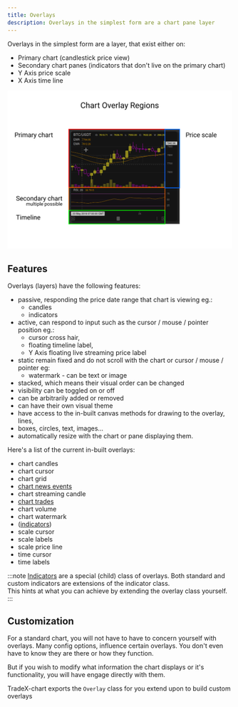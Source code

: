 ```yaml
---
title: Overlays
description: Overlays in the simplest form are a chart pane layer
---
```


Overlays in the simplest form are a layer, that exist either on:

* Primary chart (candlestick price view)
* Secondary chart panes (indicators that don't live on the primary chart)
* Y Axis price scale
* X Axis time line

![Chart Overlay Regions](../../../assets/Overly-Regions.png)

## Features

Overlays (layers) have the following features:

* passive, responding the price date range that chart is viewing eg.:
  * candles
  * indicators
* active, can respond to input such as the cursor / mouse / pointer position eg.:
  * cursor cross hair,
  * floating timeline label,
  * Y Axis floating live streaming price label
* static remain fixed and do not scroll with the chart or cursor / mouse / pointer eg:
  * watermark - can be text or image
* stacked, which means their visual order can be changed
* visibility can be toggled on or off
* can be arbitrarily added or removed
* can have their own visual theme
* have access to the in-built canvas methods for drawing to the overlay, lines,
* boxes, circles, text, images...
* automatically resize with the chart or pane displaying them.

Here's a list of the current in-built overlays:

* chart candles
* chart cursor
* chart grid
* [chart news events](../../news_events)
* chart streaming candle
* [chart trades](../../trades)
* chart volume
* chart watermark
* ([indicators](../../indicators))
* scale cursor
* scale labels
* scale price line
* time cursor
* time labels

:::note
[Indicators](indicators.md) are a special (child) class of overlays. Both standard and custom indicators are extensions of the indicator class.  
This hints at what you can achieve by extending the overlay class yourself.
:::

## Customization

For a standard chart, you will not have to have to concern yourself with overlays. Many config options, influence certain overlays. You don't even have to know they are there or how they function.

But if you wish to modify what information the chart displays or it's functionality, you will have engage directly with them.

TradeX-chart exports the ``Overlay`` class for you extend upon to build custom overlays
